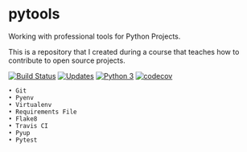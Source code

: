 # pytools
Working with professional tools for Python Projects.

This is a repository that I created during a course that teaches how to contribute to open source projects.

[![Build Status](https://travis-ci.org/luxmafra/pytools.svg?branch=master)](https://travis-ci.org/luxmafra/pytools)
[![Updates](https://pyup.io/repos/github/luxmafra/pytools/shield.svg)](https://pyup.io/repos/github/luxmafra/pytools/)
[![Python 3](https://pyup.io/repos/github/luxmafra/pytools/python-3-shield.svg)](https://pyup.io/repos/github/luxmafra/pytools/)
[![codecov](https://codecov.io/gh/luxmafra/pytools/branch/master/graph/badge.svg?token=ANmMip0jIo)](undefined)

    • Git
    • Pyenv
    • Virtualenv
    • Requirements File
    • Flake8
    • Travis CI
    • Pyup
    • Pytest